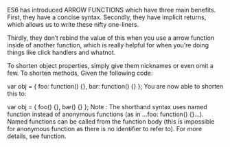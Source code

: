 ES6 has introduced ARROW FUNCTIONS which have three main benefits. First, they have a concise syntax. Secondly, they have implicit returns, which allows us to write these nifty one-liners.

Thirdly, they don’t rebind the value of this when you use a arrow function inside of another function, which is really helpful for when you’re doing things like click handlers and whatnot.

















To shorten object properties, simply give them nicknames or even omit a few.
To shorten methods,
Given the following code:

var obj = {
  foo: function() {},
  bar: function() {}
};
You are now able to shorten this to:

var obj = {
  foo() {},
  bar() {}
};
Note : The shorthand syntax uses named function instead of anonymous functions (as in …foo: function() {}…). Named functions can be called from the function body (this is impossible for anonymous function as there is no identifier to refer to). For more details, see function.
